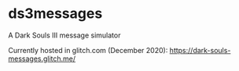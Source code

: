 # ds3messages
A Dark Souls III message simulator

Currently hosted in glitch.com (December 2020): https://dark-souls-messages.glitch.me/
